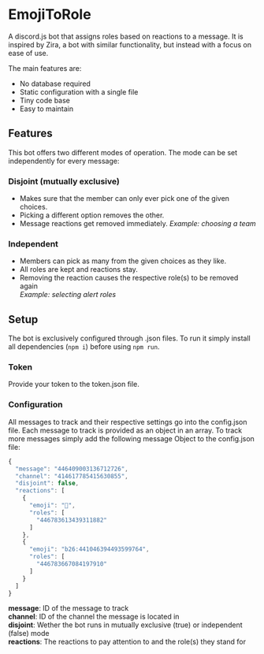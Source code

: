 # EmojiToRole
A discord.js bot that assigns roles based on reactions to a message.
It is inspired by Zira, a bot with similar functionality, but instead with a focus on ease of use.

The main features are:
* No database required
* Static configuration with a single file
* Tiny code base
* Easy to maintain

## Features
This bot offers two different modes of operation. The mode can be set independently for every message:

### Disjoint (mutually exclusive)
* Makes sure that the member can only ever pick one of the given choices.
* Picking a different option removes the other.
* Message reactions get removed immediately.
*Example: choosing a team*

### Independent
* Members can pick as many from the given choices as they like.
* All roles are kept and reactions stay.
* Removing the reaction causes the respective role(s) to be removed again  
*Example: selecting alert roles*

## Setup
The bot is exclusively configured through .json files.
To run it simply install all dependencies (`npm i`) before using `npm run`.

### Token
Provide your token to the token.json file.

### Configuration
All messages to track and their respective settings go into the config.json file. Each message to track is provided as an object in an array. To track more messages simply add the following message Object to the config.json file:
```javascript
{
  "message": "446409003136712726",
  "channel": "414617785415630855",
  "disjoint": false,
  "reactions": [
    {
      "emoji": "🤔",
      "roles": [
        "446783613439311882"
      ]
    },
    {
      "emoji": "b26:441046394493599764",
      "roles": [
        "446783667084197910"
      ]
    }
  ]
}
```

**message**: ID of the message to track  
**channel**: ID of the channel the message is located in  
**disjoint**: Wether the bot runs in mutually exclusive (true) or independent (false) mode  
**reactions**: The reactions to pay attention to and the role(s) they stand for  
